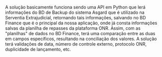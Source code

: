 A solução basicamente funciona sendo uma API em Python que lerá informações do BD de Backup do sistema Asgard que é utilizado na Serventia Extrajudicial, retornando tais informações, salvando no BD Finance que é o principal da nossa aplicação, onde já consta informações salvas da planilha de repasses da plataforma ONR. Assim, com as "planilhas" de dados no BD Finance, terá uma comparação entre as duas em campos específicos, resultando na conciliação dos valores. A solução terá validações de data, número de controle externo, protocolo ONR, duplicidade de lançamento, etc.
